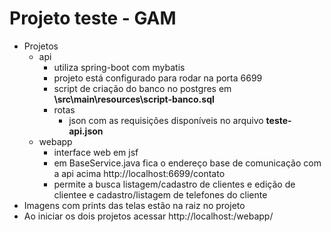 # Projeto teste - GAM

- Projetos
  - api	
    - utiliza spring-boot com mybatis
    - projeto está configurado para rodar na porta 6699
    - script de criação do banco no postgres em **\src\main\resources\script-banco.sql**
    - rotas
      - json com as requisições disponíveis no arquivo **teste-api.json**
  - webapp
    - interface web em jsf
    - em BaseService.java fica o endereço base de comunicação com a api acima http://localhost:6699/contato
    - permite a busca listagem/cadastro de clientes e edição de clientee e cadastro/listagem de telefones do cliente
- Imagens com prints das telas estão na raiz no projeto
- Ao iniciar  os dois projetos acessar http://localhost:<porta>/webapp/


